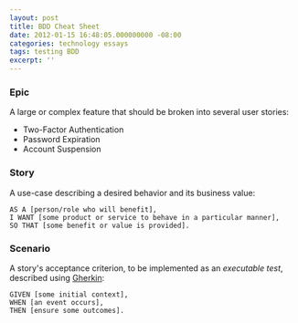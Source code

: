 ```yaml
---
layout: post
title: BDD Cheat Sheet
date: 2012-01-15 16:48:05.000000000 -08:00
categories: technology essays
tags: testing BDD
excerpt: ''
---
```

### Epic

A large or complex feature that should be broken into several user stories:

* Two-Factor Authentication
* Password Expiration
* Account Suspension

### Story

A use-case describing a desired behavior and its business value:

	AS A [person/role who will benefit],
	I WANT [some product or service to behave in a particular manner],
	SO THAT [some benefit or value is provided].

### Scenario

A story's acceptance criterion, to be implemented as an *executable test*,
described using [Gherkin](https://github.com/cucumber/cucumber/wiki/Gherkin):

	GIVEN [some initial context],
	WHEN [an event occurs],
	THEN [ensure some outcomes].
